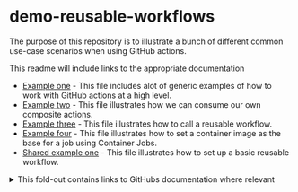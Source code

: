 # demo-reusable-workflows

The purpose of this repository is to illustrate a bunch of different common use-case scenarios when using GitHub actions.

This readme will include links to the appropriate documentation


- [Example one](./.github/workflows/example_one.yml) - This file includes alot of generic examples of how to work with GitHub actions at a high level.
- [Example two](./.github/workflows/example_two.yml) - This file illustrates how we can consume our own composite actions.
- [Example three](./.github/workflows/example_three.yml) - This file illustrates how to call a reusable workflow.
- [Example four](./.github/workflows/example_four.yml) - This file illustrates how to set a container image as the base for a job using Container Jobs.
- [Shared example one](./.github/workflows/shared_example_one.yml) - This file illustrates how to set up a basic reusable workflow.





<details>
<summary>This fold-out contains links to GitHubs documentation where relevant</summary>
  
- [Reusable workflows](https://docs.github.com/en/actions/using-workflows/reusing-workflows)
- [Container Jobs](https://docs.github.com/en/actions/using-jobs/running-jobs-in-a-container)
</details>
